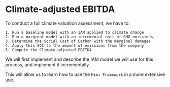 # Climate-adjusted EBITDA

To conduct a full climate valuation assessment, we have to:

    1. Run a baseline model with an IAM applied to climate change
    2. Run a marginal model with an incremental unit of GHG emissions
    3. Determine the Social Cost of Carbon with the marginal damages
    4. Apply this SCC to the amount of emissions from the company 
    5. Compute the Climate-adjusted EBITDA

We will first implement and describe the IAM model we will use for this process, and implement it incrementally. 

This will allow us to learn how to use the `Mimi Framework` in a more extensive use. 

